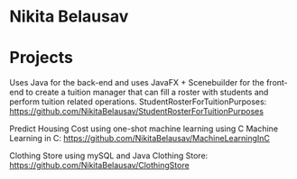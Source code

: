 # Nikita Belausav
# Projects

Uses Java for the back-end and uses JavaFX + Scenebuilder for the front-end to create a tuition manager that can fill a roster with students and perform tuition related operations.
StudentRosterForTuitionPurposes: https://github.com/NikitaBelausav/StudentRosterForTuitionPurposes

Predict Housing Cost using one-shot machine learning using C
Machine Learning in C: https://github.com/NikitaBelausav/MachineLearningInC

Clothing Store using mySQL and Java
Clothing Store: https://github.com/NikitaBelausav/ClothingStore
